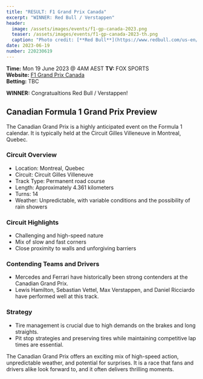 ```yaml
---
title: "RESULT: F1 Grand Prix Canada"
excerpt: "WINNER: Red Bull / Verstappen"
header:
  image: /assets/images/events/f1-gp-canada-2023.png
  teaser: /assets/images/events/f1-gp-canada-2023-th.png
  caption: "Photo credit: [**Red Bull**](https://www.redbull.com/us-en/tags/f1)"
date: 2023-06-19
number: 220230619
---
```


**Time:** Mon 19 June 2023 @ 4AM AEST 
**TV:** FOX SPORTS  
**Website:** [F1 Grand Prix Canada](https://www.formula1.com/en/racing/2023/Canada.html)     
**Betting:** TBC

**WINNER:** Congratualtions Red Bull / Verstappen!

## Canadian Formula 1 Grand Prix Preview

The Canadian Grand Prix is a highly anticipated event on the Formula 1 calendar. It is typically held at the Circuit Gilles Villeneuve in Montreal, Quebec.

### Circuit Overview

- Location: Montreal, Quebec
- Circuit: Circuit Gilles Villeneuve
- Track Type: Permanent road course
- Length: Approximately 4.361 kilometers
- Turns: 14
- Weather: Unpredictable, with variable conditions and the possibility of rain showers

### Circuit Highlights

- Challenging and high-speed nature
- Mix of slow and fast corners
- Close proximity to walls and unforgiving barriers

### Contending Teams and Drivers

- Mercedes and Ferrari have historically been strong contenders at the Canadian Grand Prix.
- Lewis Hamilton, Sebastian Vettel, Max Verstappen, and Daniel Ricciardo have performed well at this track.

### Strategy

- Tire management is crucial due to high demands on the brakes and long straights.
- Pit stop strategies and preserving tires while maintaining competitive lap times are essential.

The Canadian Grand Prix offers an exciting mix of high-speed action, unpredictable weather, and potential for surprises. It is a race that fans and drivers alike look forward to, and it often delivers thrilling moments.
